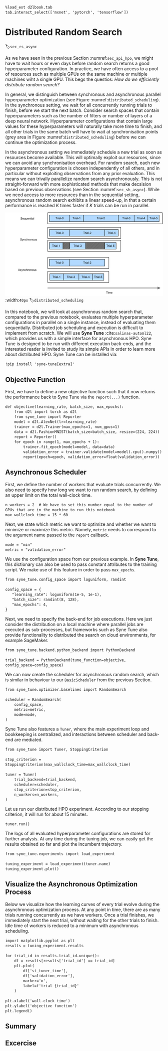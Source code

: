 ```{.python .input  n=17}
%load_ext d2lbook.tab
tab.interact_select(['mxnet', 'pytorch', 'tensorflow'])
```

# Distributed Random Search

:label:`sec_rs_async`

As we have seen in the previous Section :numref:`sec_api_hpo`, we might have to wait hours or even days before random search returns a good hyperparameter configuration. In practice, we have often access to a pool of resources such as multiple GPUs on the same machine or multiple machines wiht a single GPU. This begs the questios: *How do we  efficiently distribute random search?*

In general, we distinguish between synchronous and asynchronous parallel hyperparameter
optimization (see Figure :numref:`distributed_scheduling`). In the synchronous setting,
we wait for all concurrently running trials to finish, before we start the next
batch. Consider search spaces that contain hyperparameters such as the number of filters
or number of layers of a deep neural network. Hyperparameter configurations that contain
large values for these hyperparameters will naturally take more time to finish, and all
other trials in the same batch will have to wait at synchronisation points (grey area
in Figure :numref:`distributed_scheduling`) before we can continue the optimization process.

In the asynchronous setting we immediately schedule a new trial as soon as resources
become available. This will optimally exploit our resources, since we can avoid any
synchronisation overhead. For random search, each new hyperparameter configuration
is chosen independently of all others, and in particular without exploiting
observations from any prior evaluation. This means we can trivally parallelize random
search asynchronously. This is not straight-forward with more sophisticated methods
that make decsision based on previous observations (see Section :numref:`sec_sh_async`).
While we need access to more resources than in the sequential setting, asynchronous
random search exhibits a linear speed-up, in that a certain performance is reached
$K$ times faster if $K$ trials can be run in parallel. 


![Distributing the hyperparameter optimization process either synchronously or asynchronously. Compared to the sequential setting, we can reduce the overal wall-clock time while keep the total compute constant. Synchronous scheduling might lead to ideling workers in the case of stragglers.](img/distributed_scheduling.svg)
:width:`40px`
:label:`distributed_scheduling`

In this notebook, we will look at asynchronous random search that, compared to the
previous notebook, evaluates multiple hyperparameter configurations in parallel on a
single instance, instead of evaluating them sequentially. Distributed job scheduling
and execution is difficult to implement from scratch. We will use **Syne Tune**
:cite:`salinas-automl22`, which provides us with a simple interface for asynchronous
HPO. Syne Tune is designed to be run with different execution back-ends, and the
interested reader is invited to study its simple APIs in order to learn more about
distributed HPO. Syne Tune can be installed via:

```{.python .input}
!pip install 'syne-tune[extra]'
```

## Objective Function

First, we have to define a new objective function such that it now returns the performance back
to Syne Tune via the `report(...)` function.

```{.python .input  n=34}
def objective(learning_rate, batch_size, max_epochs):
    from d2l import torch as d2l    
    from syne_tune import Reporter
    model = d2l.AlexNet(lr=learning_rate)
    trainer = d2l.Trainer(max_epochs=1, num_gpus=1)
    data = d2l.FashionMNIST(batch_size=batch_size, resize=(224, 224))
    report = Reporter() 
    for epoch in range(1, max_epochs + 1):
        trainer.fit_epoch(model=model, data=data)
        validation_error = trainer.validate(model=model).cpu().numpy()
        report(epoch=epoch, validation_error=float(validation_error))
```

## Asynchronous Scheduler

First, we define the number of workers that evaluate trials concurrently. We also need to specify
how long we want to run random search, by defining an upper limit on the total wall-clock time.

```{.python .input  n=37}
n_workers = 2  # We have to set this number equal to the number of GPUs that are in the machine to run this notebook
max_wallclock_time = 15 * 60
```

Next, we state which metric we want to optimize and whether we want to minimize or
maximize this metric. Namely, `metric` needs to correspond to the argument name
passed to the `report` callback.

```{.python .input  n=38}
mode = "min"
metric = "validation_error"
```

We use the configuration space from our previous example. In **Syne Tune**, this
dictionary can also be used to pass constant attributes to the training script.
We make use of this feature in order to pass `max_epochs`.

```{.python .input  n=39}
from syne_tune.config_space import loguniform, randint

config_space = {
   "learning_rate": loguniform(1e-5, 1e-1),
   "batch_size": randint(8, 128),
   "max_epochs": 4,
}
```

Next, we need to specify the back-end for job executions. Here we just consider the distribution on a local machine where parallel jobs are executed as sub-processes, but frameworks such as Syne Tune also provide functionality to distributed the search on cloud environments, for example SageMaker.

```{.python .input  n=40}
from syne_tune.backend.python_backend import PythonBackend

trial_backend = PythonBackend(tune_function=objective, config_space=config_space)
```

We can now create the scheduler for asynchronous random search, which is similar in
behaviour to our `BasicScheduler` from the previous Section.

```{.python .input  n=41}
from syne_tune.optimizer.baselines import RandomSearch

scheduler = RandomSearch(
    config_space,
    metric=metric,
    mode=mode,
)
```

Syne Tune also features a `Tuner`, where the main experiment loop and bookkeeping is
centralized, and interactions between scheduler and back-end are mediated.

```{.python .input  n=42}
from syne_tune import Tuner, StoppingCriterion

stop_criterion = StoppingCriterion(max_wallclock_time=max_wallclock_time)

tuner = Tuner(
    trial_backend=trial_backend,
    scheduler=scheduler,
    stop_criterion=stop_criterion,
    n_workers=n_workers,
)
```

Let us run our distributed HPO experiment. According to our stopping criterion,
it will run for about 15 minutes.

```{.python .input  n=43}
tuner.run()
```

The logs of all evaluated hyperparameter configurations are stored for further
analysis. At any time during the tuning job, we can easily get the results
obtained so far and plot the incumbent trajectory.

```{.python .input  n=46}
from syne_tune.experiments import load_experiment

tuning_experiment = load_experiment(tuner.name)
tuning_experiment.plot()
```

## Visualize the Asynchronous Optimization Process

Below we visualize how the learning curves of every trial evolve during the
asynchronous optimization process. At any point in time, there are as many trials
running concurrently as we have workers. Once a trial finishes, we immediately
start the next trial, without waiting for the other trials to finish. Idle time
of workers is reduced to a minimum with asynchronous scheduling.

```{.python .input  n=45}
import matplotlib.pyplot as plt
results = tuning_experiment.results

for trial_id in results.trial_id.unique():
    df = results[results['trial_id'] == trial_id]
    plt.plot(
        df['st_tuner_time'],
        df['validation_error'],
        marker='o',
        label=f'trial {trial_id}'
    )
    
plt.xlabel('wall-clock time')
plt.ylabel('objective function')
plt.legend()
```

## Summary

## Excercise
